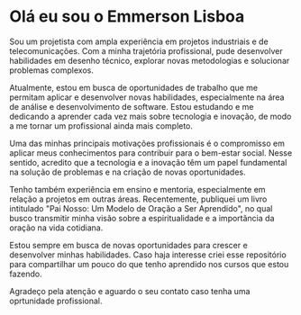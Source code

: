 
# Olá eu sou o Emmerson Lisboa

Sou um projetista com ampla experiência em projetos industriais e de telecomunicações. Com a minha trajetória profissional, pude desenvolver habilidades em desenho técnico, explorar novas metodologias e solucionar problemas complexos.

Atualmente, estou em busca de oportunidades de trabalho que me permitam aplicar e desenvolver novas habilidades, especialmente na área de análise e desenvolvimento de software. Estou estudando e me dedicando a aprender cada vez mais sobre tecnologia e inovação, de modo a me tornar um profissional ainda mais completo.

Uma das minhas principais motivações profissionais é o compromisso em aplicar meus conhecimentos para contribuir para o bem-estar social. Nesse sentido, acredito que a tecnologia e a inovação têm um papel fundamental na solução de problemas e na criação de novas oportunidades.

Tenho também experiência em ensino e mentoria, especialmente em relação a projetos em outras áreas. Recentemente, publiquei um livro intitulado "Pai Nosso: Um Modelo de Oração a Ser Aprendido", no qual busco transmitir minha visão sobre a espiritualidade e a importância da oração na vida cotidiana.

Estou sempre em busca de novas oportunidades para crescer e desenvolver minhas habilidades. Caso haja interesse criei esse repositório para compartilhar um pouco do que tenho aprendido nos cursos que estou fazendo.

Agradeço pela atenção e aguardo o seu contato caso tenha uma oprtunidade profissional.